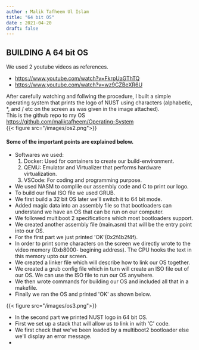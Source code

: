 ```yaml
---
author : Malik Tafheem Ul Islam
title: "64 bit OS"
date : 2021-04-20
draft: false
---
```


## BUILDING A 64 bit OS
We used 2 youtube videos as references.
* https://www.youtube.com/watch?v=FkrpUaGThTQ
* https://www.youtube.com/watch?v=wz9CZBeXR6U

After carefully watching and follwing the procedure, I built a simple operating system that prints 
the logo of NUST using characters (alphabetic, *,  and / etc on the screen as was given in the image attached).  
This is the github repo to my OS https://github.com/maliktafheem/Operating-System  
{{< figure src="/images/os2.png">}}  
  
#### Some of the important points are explained below.  
* Softwares we used:
    1. Docker: Used for containers to create our build-environment.
    2. QEMU: Emulator and Virtualizer that performs hardware virtualization.
    3. VSCode: For coding and programming purpose.  
* We used NASM to complile our assembly code and C to print our logo.
* To build our final ISO file we used GRUB.
* We first build a 32 bit OS later we'll switch it to 64 bit mode.
* Added magic data into an assembly file so that bootloaders can understand we have an OS that can be run on our computer.
* We followed multiboot 2 specifications which most bootloaders support.
* We created another assembly file (main.asm) that will be the entry point into our OS.
* For the first part we just printed 'OK'(0x2f4b2f4f).
* In order to print some characters on the screen we directly wrote to the video memory (0xb8000- begining address). The CPU hooks the text in this memory upto our screen.
* We created a linker file which will describe how to link our OS together.
* We created a grub config file which in turn will create an ISO file out of our OS. We can use the ISO file to run our OS anywhere.
* We then wrote commands for building our OS and included all that in a makefile.
* Finally we ran the OS and printed 'OK' as shown below.  
  

{{< figure src="/images/os3.png">}} 
  
   
* In the second part we printed NUST logo in 64 bit OS.
* First we set up a stack that will allow us to link in with 'C' code.
* We first check that we've been loaded by a multiboot2 bootloader else we'll display an error message.
* 